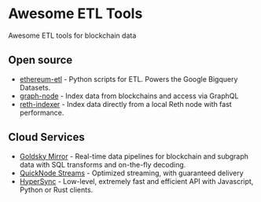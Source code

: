# Awesome ETL Tools

Awesome ETL tools for blockchain data

## Open source
- [ethereum-etl](https://github.com/blockchain-etl/ethereum-etl) - Python scripts for ETL. Powers the Google Bigquery Datasets.
- [graph-node](https://github.com/graphprotocol/graph-node) - Index data from blockchains and access via GraphQL
- [reth-indexer](https://github.com/joshstevens19/reth-indexer) - Index data directly from a local Reth node with fast performance.


## Cloud Services
- [Goldsky Mirror](https://goldsky.com/products/mirror) - Real-time data pipelines for blockchain and subgraph data with SQL transforms and on-the-fly decoding. 
- [QuickNode Streams](https://www.quicknode.com/streams) - Optimized streaming,
with guaranteed delivery
- [HyperSync](https://docs.envio.dev/docs/hypersync-clients) - Low-level, extremely fast and efficient API with Javascript, Python or Rust clients.
